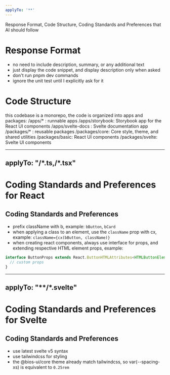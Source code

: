 ```yaml
---
applyTo: '**'
---
```

Response Format, Code Structure, Coding Standards and Preferences that AI should follow

# Response Format
- no need to include description, summary, or any additional text
- just display the code snippet, and display description only when asked
- don't run pnpm dev commands
- ignore the unit test until I explicitly ask for it

# Code Structure
this codebase is a monorepo, the code is organized into apps and packages:
/apps/* : runnable apps
/apps/storybook: Storybook app for the React UI components
/apps/svelte-docs : Svelte documentation app
/packages/* : reusable packages
/packages/core: Core style, theme, and shared utilities
/packages/basic: React UI components
/packages/svelte: Svelte UI components

---
applyTo: "**/*.ts,**/*.tsx"
---
# Coding Standards and Preferences for React

## Coding Standards and Preferences
- prefix className with b, example: `bButton`, `bCard`
- when applying a class to an element, use the `className` prop with cx, example: `className={cx(bButton, className)}`
- when creating react components, always use interface for props, and extending respective HTML element props, example:
```typescript
interface ButtonProps extends React.ButtonHTMLAttributes<HTMLButtonElement> {
  // custom props
}
```

---
applyTo: "**/*.svelte"
---
# Coding Standards and Preferences for Svelte

## Coding Standards and Preferences
- use latest svelte v5 syntax
- use tailwindcss for styling
- the @bios-ui/core theme already match tailwindcss, so var(--spacing-xs) is equivalent to `0.25rem`
